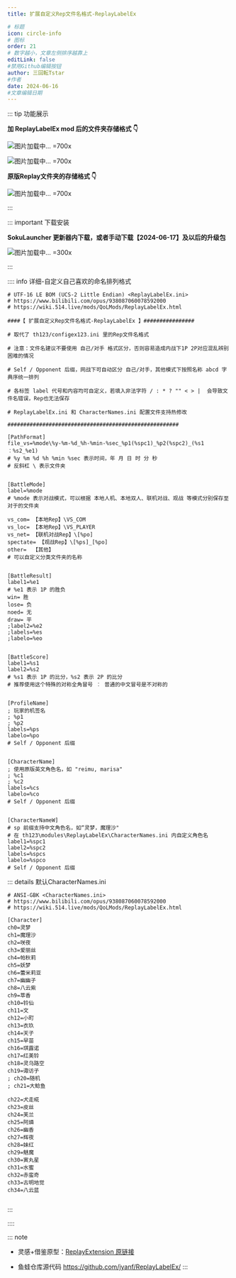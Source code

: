 ```yaml
---
title: 扩展自定义Rep文件名格式-ReplayLabelEx

# 标题
icon: circle-info
# 图标
order: 21
# 数字越小，文章左侧排序越靠上
editLink: false
#禁用Github编辑按钮
author: 三回転Tstar
#作者
date: 2024-06-16
#文章编辑日期
---
```




::: tip 功能展示

**加 ReplayLabelEx mod 后的文件夹存储格式 👇**


![图片加载中... =700x](https://bu.dusays.com/2024/06/17/66701c789d25d.jpg " ")

![图片加载中... =700x](https://bu.dusays.com/2024/06/17/66701c76de1b5.jpg " ")

**原版Replay文件夹的存储格式 👇**

![图片加载中... =700x](https://bu.dusays.com/2024/06/17/666fa6f231065.jpg " ")

:::

::: important 下载安装

**SokuLauncher 更新器内下载，或者手动下载【2024-06-17】及以后的升级包**

![图片加载中... =300x](https://bu.dusays.com/2024/10/26/671ca5adca22f.webp "点这里下载新发布的 mod")

:::


:::: info 详细-自定义自己喜欢的命名排列格式


```
# UTF-16 LE BOM (UCS-2 Little Endian) <ReplayLabelEx.ini>
# https://www.bilibili.com/opus/938087060078592000
# https://wiki.514.live/mods/QoLMods/ReplayLabelEx.html

####【 扩展自定义Rep文件名格式-ReplayLabelEx 】################

# 取代了 th123/configex123.ini 里的Rep文件名格式

# 注意：文件名建议不要使用 自己/对手 格式区分，否则容易造成内战下1P 2P对应混乱辨别困难的情况

# Self / Opponent 后缀，网战下可自动区分 自己/对手，其他模式下按照名称 abcd 字典序统一排列

# 各标签 label 代号和内容均可自定义，若填入非法字符 / : * ? "" < > |  会导致文件名错误，Rep也无法保存

# ReplayLabelEx.ini 和 CharacterNames.ini 配置文件支持热修改

######################################################

[PathFormat]
file_vs=%mode\%y-%m-%d_%h-%min-%sec_%p1(%spc1)_%p2(%spc2)_(%s1︰%s2_%e1)
# %y %m %d %h %min %sec 表示时间，年 月 日 时 分 秒
# 反斜杠 \ 表示文件夹


[BattleMode]
label=%mode
# %mode 表示对战模式，可以根据 本地人机、本地双人、联机对战、观战 等模式分别保存至对于的文件夹

vs_com=	【本地Rep】\VS_COM
vs_loc= 【本地Rep】\VS_PLAYER
vs_net= 【联机对战Rep】\[%po]
spectate= 【观战Rep】\[%ps]_[%po]
other=	【其他】
# 可以自定义分类文件夹的名称


[BattleResult]
label1=%e1
# %e1 表示 1P 的胜负
win= 胜
lose= 负
noed= 无
draw= 平
;label2=%e2
;labels=%es
;labelo=%eo


[BattleScore]
label1=%s1
label2=%s2
# %s1 表示 1P 的比分，%s2 表示 2P 的比分
# 推荐使用这个特殊的对称全角冒号 ︰ 普通的中文冒号是不对称的


[ProfileName]
; 玩家的机签名
; %p1
; %p2
labels=%ps
labelo=%po
# Self / Opponent 后缀


[CharacterName]
; 使用原版英文角色名，如 "reimu, marisa"
; %c1
; %c2
labels=%cs
labelo=%co
# Self / Opponent 后缀


[CharacterNameW]
# sp 前缀支持中文角色名，如“灵梦，魔理沙"
# 在 th123\modules\ReplayLabelEx\CharacterNames.ini 内自定义角色名
label1=%spc1
label2=%spc2
labels=%spcs
labelo=%spco
# Self / Opponent 后缀

```

::: details 默认CharacterNames.ini
```
# ANSI-GBK <CharacterNames.ini>
# https://www.bilibili.com/opus/938087060078592000
# https://wiki.514.live/mods/QoLMods/ReplayLabelEx.html

[Character]
ch0=灵梦
ch1=魔理沙
ch2=咲夜
ch3=爱丽丝
ch4=帕秋莉
ch5=妖梦
ch6=蕾米莉亚
ch7=幽幽子
ch8=八云紫
ch9=萃香
ch10=铃仙
ch11=文
ch12=小町
ch13=衣玖
ch14=天子
ch15=早苗
ch16=琪露诺
ch17=红美铃
ch18=灵乌路空
ch19=诹访子
; ch20=随机
; ch21=大鲶鱼

ch22=犬走椛
ch23=皮丝
ch24=芙兰
ch25=阿燐
ch26=幽香
ch27=辉夜
ch28=妹红
ch29=魅魔
ch30=寅丸星
ch31=水蜜
ch32=赤蛮奇
ch33=古明地觉
ch34=八云蓝


```
:::


::::



::: note 

- 灵感+借鉴原型：[ReplayExtension 原链接](https://resemblances.click3.org/product_list/index.cgi/detail/38)

- 鱼蛙仓库源代码 https://github.com/jyanf/ReplayLabelEx/
:::




